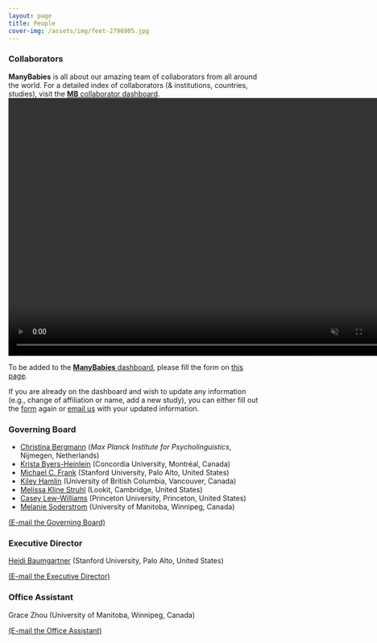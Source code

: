 ```yaml
---
layout: page
title: People
cover-img: /assets/img/feet-2796905.jpg
---
```


<!---
To do:
- update funding information? MB2 Grant?
--->

### Collaborators   
**ManyBabies** is all about our amazing team of collaborators from all around the world. For a detailed index of collaborators (& institutions, countries, studies), visit the [**MB** collaborator dashboard](https://manybabies.shinyapps.io/shiny_mb_map/). 
<video muted autoplay="autoplay" loop="loop" width="768" height="512">
    <source src="/assets/img/dashboard_overview.mp4" type="video/mp4">  
    </video>

To be added to the [**ManyBabies** dashboard](https://manybabies.shinyapps.io/shiny_mb_map/), please fill the form on [this page]({{site.baseurl}}/map/).

If you are already on the dashboard and wish to update any information (e.g., change of affiliation or name, add a new study), you can either fill out the [form]({{site.baseurl}}/map/) again or [email us](mailto:manybabiesconsortium@gmail.com) with your updated information.



### Governing Board

* [Christina Bergmann](https://www.mpi.nl/people/bergmann-christina) (<i>Max Planck Institute for Psycholinguistics</i>, Nijmegen, Netherlands)
* [Krista Byers-Heinlein](https://www.concordia.ca/artsci/psychology/faculty.html?fpid=krista-byers-heinlein) (Concordia University, Montréal, Canada)
* [Michael C. Frank](https://web.stanford.edu/~mcfrank/) (Stanford University, Palo Alto, United States)
* [Kiley Hamlin](https://psych.ubc.ca/profile/kiley-hamlin/) (University of British Columbia, Vancouver, Canada)
* [Melissa Kline Struhl](http://www.melissaklinestruhl.com) (Lookit, Cambridge, United States)
* [Casey Lew-Williams](https://psych.princeton.edu/person/casey-lew-williams) (Princeton University, Princeton, United States)
* [Melanie Soderstrom](https://home.cc.umanitoba.ca/~soderstr/) (University of Manitoba, Winnipeg, Canada)

[(E-mail the Governing Board)](mailto:manybabies-gb@mailman.stanford.edu)



### Executive Director   

[Heidi Baumgartner](https://www-csli.stanford.edu/people/baumgartner-heidi) (Stanford University, Palo Alto, United States) 

[(E-mail the Executive Director)](mailto:manybabies.director@gmail.com)



### Office Assistant   
Grace Zhou (University of Manitoba, Winnipeg, Canada) 

[(E-mail the Office Assistant)](mailto:grace.zhou@umanitoba.ca)




